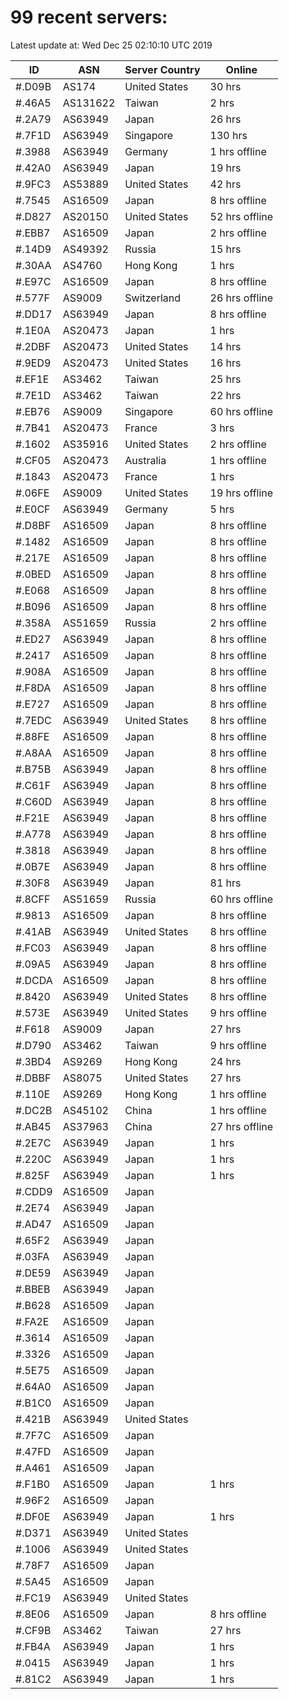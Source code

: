 # 99 recent servers:

Latest update at: Wed Dec 25 02:10:10 UTC 2019

| ID | ASN | Server Country | Online |
| -- | --- | -------------- | ------ |
| #.D09B | AS174 | United States | 30 hrs |
| #.46A5 | AS131622 | Taiwan | 2 hrs |
| #.2A79 | AS63949 | Japan | 26 hrs |
| #.7F1D | AS63949 | Singapore | 130 hrs |
| #.3988 | AS63949 | Germany | 1 hrs offline |
| #.42A0 | AS63949 | Japan | 19 hrs |
| #.9FC3 | AS53889 | United States | 42 hrs |
| #.7545 | AS16509 | Japan | 8 hrs offline |
| #.D827 | AS20150 | United States | 52 hrs offline |
| #.EBB7 | AS16509 | Japan | 2 hrs offline |
| #.14D9 | AS49392 | Russia | 15 hrs |
| #.30AA | AS4760 | Hong Kong | 1 hrs |
| #.E97C | AS16509 | Japan | 8 hrs offline |
| #.577F | AS9009 | Switzerland | 26 hrs offline |
| #.DD17 | AS63949 | Japan | 8 hrs offline |
| #.1E0A | AS20473 | Japan | 1 hrs |
| #.2DBF | AS20473 | United States | 14 hrs |
| #.9ED9 | AS20473 | United States | 16 hrs |
| #.EF1E | AS3462 | Taiwan | 25 hrs |
| #.7E1D | AS3462 | Taiwan | 22 hrs |
| #.EB76 | AS9009 | Singapore | 60 hrs offline |
| #.7B41 | AS20473 | France | 3 hrs |
| #.1602 | AS35916 | United States | 2 hrs offline |
| #.CF05 | AS20473 | Australia | 1 hrs offline |
| #.1843 | AS20473 | France | 1 hrs |
| #.06FE | AS9009 | United States | 19 hrs offline |
| #.E0CF | AS63949 | Germany | 5 hrs |
| #.D8BF | AS16509 | Japan | 8 hrs offline |
| #.1482 | AS16509 | Japan | 8 hrs offline |
| #.217E | AS16509 | Japan | 8 hrs offline |
| #.0BED | AS16509 | Japan | 8 hrs offline |
| #.E068 | AS16509 | Japan | 8 hrs offline |
| #.B096 | AS16509 | Japan | 8 hrs offline |
| #.358A | AS51659 | Russia | 2 hrs offline |
| #.ED27 | AS63949 | Japan | 8 hrs offline |
| #.2417 | AS16509 | Japan | 8 hrs offline |
| #.908A | AS16509 | Japan | 8 hrs offline |
| #.F8DA | AS16509 | Japan | 8 hrs offline |
| #.E727 | AS16509 | Japan | 8 hrs offline |
| #.7EDC | AS63949 | United States | 8 hrs offline |
| #.88FE | AS16509 | Japan | 8 hrs offline |
| #.A8AA | AS16509 | Japan | 8 hrs offline |
| #.B75B | AS63949 | Japan | 8 hrs offline |
| #.C61F | AS63949 | Japan | 8 hrs offline |
| #.C60D | AS63949 | Japan | 8 hrs offline |
| #.F21E | AS63949 | Japan | 8 hrs offline |
| #.A778 | AS63949 | Japan | 8 hrs offline |
| #.3818 | AS63949 | Japan | 8 hrs offline |
| #.0B7E | AS63949 | Japan | 8 hrs offline |
| #.30F8 | AS63949 | Japan | 81 hrs |
| #.8CFF | AS51659 | Russia | 60 hrs offline |
| #.9813 | AS16509 | Japan | 8 hrs offline |
| #.41AB | AS63949 | United States | 8 hrs offline |
| #.FC03 | AS63949 | Japan | 8 hrs offline |
| #.09A5 | AS63949 | Japan | 8 hrs offline |
| #.DCDA | AS16509 | Japan | 8 hrs offline |
| #.8420 | AS63949 | United States | 8 hrs offline |
| #.573E | AS63949 | United States | 9 hrs offline |
| #.F618 | AS9009 | Japan | 27 hrs |
| #.D790 | AS3462 | Taiwan | 9 hrs offline |
| #.3BD4 | AS9269 | Hong Kong | 24 hrs |
| #.DBBF | AS8075 | United States | 27 hrs |
| #.110E | AS9269 | Hong Kong | 1 hrs offline |
| #.DC2B | AS45102 | China | 1 hrs offline |
| #.AB45 | AS37963 | China | 27 hrs offline |
| #.2E7C | AS63949 | Japan | 1 hrs |
| #.220C | AS63949 | Japan | 1 hrs |
| #.825F | AS63949 | Japan | 1 hrs |
| #.CDD9 | AS16509 | Japan | |
| #.2E74 | AS63949 | Japan | |
| #.AD47 | AS16509 | Japan | |
| #.65F2 | AS63949 | Japan | |
| #.03FA | AS63949 | Japan | |
| #.DE59 | AS63949 | Japan | |
| #.BBEB | AS63949 | Japan | |
| #.B628 | AS16509 | Japan | |
| #.FA2E | AS16509 | Japan | |
| #.3614 | AS16509 | Japan | |
| #.3326 | AS16509 | Japan | |
| #.5E75 | AS16509 | Japan | |
| #.64A0 | AS16509 | Japan | |
| #.B1C0 | AS16509 | Japan | |
| #.421B | AS63949 | United States | |
| #.7F7C | AS16509 | Japan | |
| #.47FD | AS16509 | Japan | |
| #.A461 | AS16509 | Japan | |
| #.F1B0 | AS16509 | Japan | 1 hrs |
| #.96F2 | AS16509 | Japan | |
| #.DF0E | AS63949 | Japan | 1 hrs |
| #.D371 | AS63949 | United States | |
| #.1006 | AS63949 | United States | |
| #.78F7 | AS16509 | Japan | |
| #.5A45 | AS16509 | Japan | |
| #.FC19 | AS63949 | United States | |
| #.8E06 | AS16509 | Japan | 8 hrs offline |
| #.CF9B | AS3462 | Taiwan | 27 hrs |
| #.FB4A | AS63949 | Japan | 1 hrs |
| #.0415 | AS63949 | Japan | 1 hrs |
| #.81C2 | AS63949 | Japan | 1 hrs |


